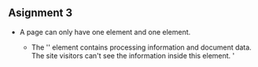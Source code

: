 ## Asignment 3

+ A page can only have one <head> element and one <body> element.


    + The '<head>' element contains processing information and document data. The site visitors can't see the information inside this element. '<title>' is only required element.
    + The '<body>' contains all the visible data.


+ The structural markup organizes the site's information and helps the users navigate. The semantic markup defines the meaning of the information shown.

+ During this week I read our text and and read information on the website. I also learned how to create lists and external and internal hyperlinks. i learned about the importance of the different elements. I was able to download and apply out source material on this weeks assignment.

+ During this week I didn't have any problem.

![Image of my Atom editor](./images/screenshot.png)
